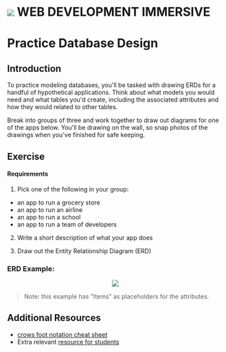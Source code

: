 # ![](https://ga-dash.s3.amazonaws.com/production/assets/logo-9f88ae6c9c3871690e33280fcf557f33.png)  WEB DEVELOPMENT IMMERSIVE

# Practice Database Design

## Introduction

To practice modeling databases, you'll be tasked with drawing ERDs for a handful of hypothetical applications. Think about what models you would need and what tables you'd create, including the associated attributes and how they would related to other tables.

Break into groups of three and work together to draw out diagrams for one of the apps below. You'll be drawing on the wall, so snap photos of the drawings when you've finished for safe keeping.

## Exercise

#### Requirements

1. Pick one of the following in your group:

  - an app to run a grocery store
  - an app to run an airline
  - an app to run a school
  - an app to run a team of developers

2. Write a short description of what your app does

3. Draw out the Entity Relationship Diagram (ERD)

### ERD Example:

<p align="center">
  <img src ="https://www.edrawsoft.com/images/examples/entity-relationship-diagram.png">
</p>

> Note: this example has "Items" as placeholders for the attributes.


## Additional Resources

- [crows foot notation cheat sheet](http://www.vivekmchawla.com/content/images/2013/Dec/ERD_Relationship_Symbols_Quick_Reference-1.png)
- Extra relevant [resource for students](https://developer.mozilla.org/en-US/docs/Web/Events)



